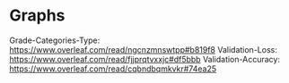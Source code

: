 # Graphs

Grade-Categories-Type: https://www.overleaf.com/read/ngcnzmnswtpp#b819f8
Validation-Loss: https://www.overleaf.com/read/fjjprqtvxxjc#df5bbb
Validation-Accuracy: https://www.overleaf.com/read/cqbndbqmkvkr#74ea25
